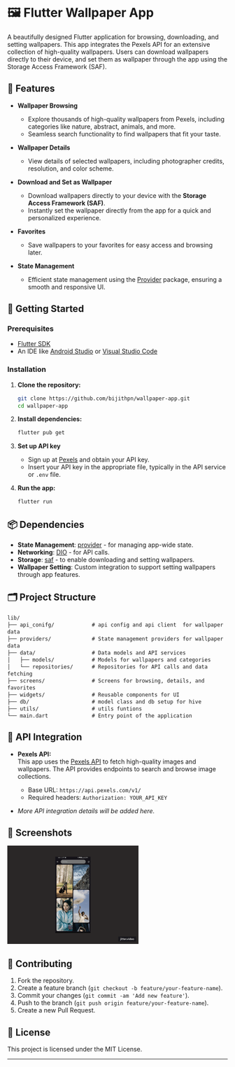 # 🖼️ Flutter Wallpaper App

A beautifully designed Flutter application for browsing, downloading, and setting wallpapers. This app integrates the Pexels API for an extensive collection of high-quality wallpapers. Users can download wallpapers directly to their device, and set them as wallpaper through the app using the Storage Access Framework (SAF).

## 📱 Features

- **Wallpaper Browsing**

  - Explore thousands of high-quality wallpapers from Pexels, including categories like nature, abstract, animals, and more.
  - Seamless search functionality to find wallpapers that fit your taste.

- **Wallpaper Details**

  - View details of selected wallpapers, including photographer credits, resolution, and color scheme.

- **Download and Set as Wallpaper**

  - Download wallpapers directly to your device with the **Storage Access Framework (SAF)**.
  - Instantly set the wallpaper directly from the app for a quick and personalized experience.

- **Favorites**

  - Save wallpapers to your favorites for easy access and browsing later.

- **State Management**
  - Efficient state management using the [Provider](https://pub.dev/packages/provider) package, ensuring a smooth and responsive UI.

## 🚀 Getting Started

### Prerequisites

- [Flutter SDK](https://flutter.dev/docs/get-started/install)
- An IDE like [Android Studio](https://developer.android.com/studio) or [Visual Studio Code](https://code.visualstudio.com/)

### Installation

1. **Clone the repository:**

   ```bash
   git clone https://github.com/bijithpn/wallpaper-app.git
   cd wallpaper-app
   ```

2. **Install dependencies:**

   ```bash
   flutter pub get
   ```

3. **Set up API key**

   - Sign up at [Pexels](https://www.pexels.com/) and obtain your API key.
   - Insert your API key in the appropriate file, typically in the API service or `.env` file.

4. **Run the app:**
   ```bash
   flutter run
   ```

## 📦 Dependencies

- **State Management**: [provider](https://pub.dev/packages/provider) - for managing app-wide state.
- **Networking**: [DIO](https://pub.dev/packages/dio) - for API calls.
- **Storage**: [saf](https://pub.dev/packages/saf) - to enable downloading and setting wallpapers.
- **Wallpaper Setting**: Custom integration to support setting wallpapers through app features.

## 🗂️ Project Structure

```plaintext
lib/
├── api_conifg/            # api config and api client  for wallpaper data
├── providers/             # State management providers for wallpaper data
├── data/                  # Data models and API services
│   ├── models/            # Models for wallpapers and categories
│   └── repositories/      # Repositories for API calls and data fetching
├── screens/               # Screens for browsing, details, and favorites
├── widgets/               # Reusable components for UI
├── db/                    # model class and db setup for hive
├── utils/                 # utils funtions
└── main.dart              # Entry point of the application
```

## 📡 API Integration

- **Pexels API:**  
  This app uses the [Pexels API](https://www.pexels.com/api/) to fetch high-quality images and wallpapers. The API provides endpoints to search and browse image collections.

  - Base URL: `https://api.pexels.com/v1/`
  - Required headers: `Authorization: YOUR_API_KEY`

- _More API integration details will be added here._

## 📸 Screenshots

<img src="https://github.com/bijithpn/wallpaper-app/blob/main/screenshots/1.gif?raw=true" alt="App img" width="300"/>

## 🔧 Contributing

1. Fork the repository.
2. Create a feature branch (`git checkout -b feature/your-feature-name`).
3. Commit your changes (`git commit -am 'Add new feature'`).
4. Push to the branch (`git push origin feature/your-feature-name`).
5. Create a new Pull Request.

## 📜 License

This project is licensed under the MIT License.

---
